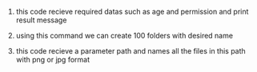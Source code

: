 1. this code recieve required datas such as age and permission and print result message

2. using this command we can create 100 folders with desired name

3. this code recieve a parameter path and names all the files in this path with png or jpg format
